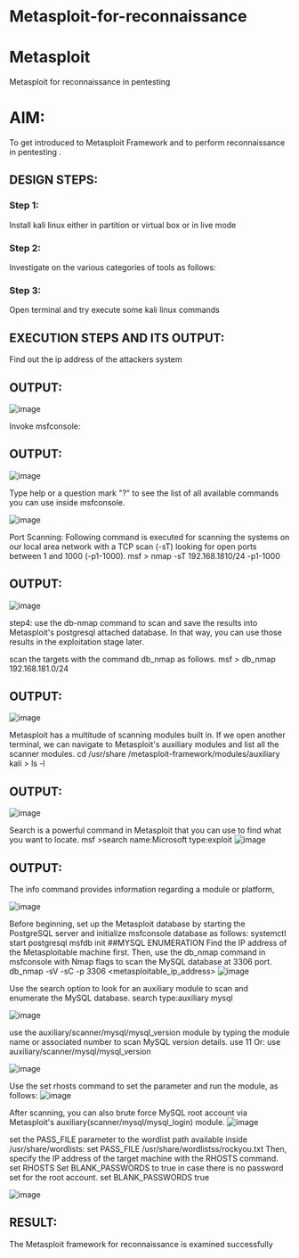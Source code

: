 # Metasploit-for-reconnaissance
# Metasploit
Metasploit for reconnaissance in pentesting

# AIM:

To get introduced to Metasploit Framework and to  perform reconnaissance  in pentesting .

## DESIGN STEPS:

### Step 1:

Install kali linux either in partition or virtual box or in live mode

### Step 2:

Investigate on the various categories of tools as follows:

### Step 3:

Open terminal and try execute some kali linux commands

## EXECUTION STEPS AND ITS OUTPUT:

Find out the ip address of the attackers system

## OUTPUT:
![image](https://github.com/user-attachments/assets/73405760-ad32-4fb2-add9-ab3a415cb0b4)

Invoke msfconsole:
## OUTPUT:
![image](https://github.com/user-attachments/assets/b7c4d56a-4597-40fc-964d-596cbdc1c3dd)


Type help or a question mark "?" to see the list of all available commands you can use inside msfconsole.

![image](https://github.com/user-attachments/assets/8bc8c535-75fa-412f-8b1a-d87ba25509e0)


Port Scanning:
Following command is executed for scanning the systems on our local area network with a TCP scan (-sT) looking for open ports between 1 and 1000 (-p1-1000).
msf >  nmap -sT 192.168.1810/24 -p1-1000
## OUTPUT:
![image](https://github.com/user-attachments/assets/429eb460-d90d-4f8e-b27a-89e6cdd2d6ca)

step4:
use the db-nmap command to scan and save the results into Metasploit's postgresql attached database. In that way, you can use those results in the exploitation stage later.

scan the targets with the command db_nmap as follows.
msf > db_nmap 192.168.181.0/24
## OUTPUT:
![image](https://github.com/user-attachments/assets/cfbf38b4-0299-4d9d-bc9a-d851f572e4d9)

Metasploit has a multitude of scanning modules built in. If we open another terminal, we can navigate to Metasploit's auxiliary modules and list all the scanner modules.
cd /usr/share /metasploit-framework/modules/auxiliary
kali > ls -l
## OUTPUT:
![image](https://github.com/user-attachments/assets/0d947f82-5676-40c3-87da-fc4c8608072d)


Search is a powerful command in Metasploit that you can use to find what you want to locate. 
msf >search name:Microsoft type:exploit
![image](https://github.com/user-attachments/assets/58444f10-7a6d-4e4b-ab1c-712c6a237819)








## OUTPUT:

The info command provides information regarding a module or platform,

![image](https://github.com/user-attachments/assets/1c809366-7675-4785-9271-87a79b12a155)

Before beginning, set up the Metasploit database by starting the PostgreSQL server and initialize msfconsole database as follows:
systemctl start postgresql
msfdb init
##MYSQL ENUMERATION
Find the IP address of the Metasploitable machine first. Then, use the db_nmap command in msfconsole with Nmap flags to scan the MySQL database at 3306 port.
db_nmap -sV -sC -p 3306 <metasploitable_ip_address>
![image](https://github.com/user-attachments/assets/bfaca975-7af4-4384-ad53-572766eab1d4)

Use the search option to look for an auxiliary module to scan and enumerate the MySQL database.
search type:auxiliary mysql

![image](https://github.com/user-attachments/assets/bfecee6e-e181-465f-a890-a2ff5fbaeab6)

use the auxiliary/scanner/mysql/mysql_version module by typing the module name or associated number to scan MySQL version details.
use 11
Or:
use auxiliary/scanner/mysql/mysql_version

![image](https://github.com/user-attachments/assets/d170e807-65b4-469e-9d01-efb7a9d99554)


Use the set rhosts command to set the parameter and run the module, as follows:
![image](https://github.com/user-attachments/assets/96655608-d273-4068-97c6-8970c713ba32)


After scanning, you can also brute force MySQL root account via Metasploit's auxiliary(scanner/mysql/mysql_login) module.
![image](https://github.com/user-attachments/assets/860fbb46-b2da-4cfe-a5fe-33aa71aa9677)


set the PASS_FILE parameter to the wordlist path available inside /usr/share/wordlists:
set PASS_FILE /usr/share/wordlistss/rockyou.txt
Then, specify the IP address of the target machine with the RHOSTS command.
set RHOSTS <metasploitable-ip-address>
Set BLANK_PASSWORDS to true in case there is no password set for the root account.
set BLANK_PASSWORDS true

![image](https://github.com/user-attachments/assets/e7d842a2-68c6-4031-894a-d64fe82c8465)


## RESULT:
The Metasploit framework for reconnaissance is  examined successfully
